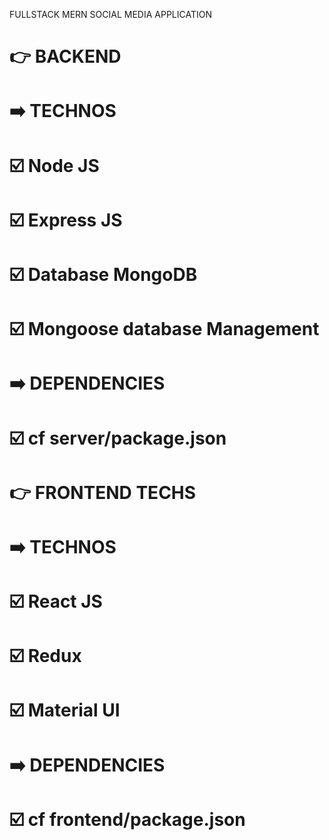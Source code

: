 FULLSTACK MERN SOCIAL MEDIA APPLICATION

# :point_right: BACKEND

# :arrow_right: TECHNOS
# :ballot_box_with_check: Node JS
# :ballot_box_with_check: Express JS
# :ballot_box_with_check: Database MongoDB
# :ballot_box_with_check: Mongoose database Management

# :arrow_right: DEPENDENCIES
# :ballot_box_with_check: cf server/package.json

# :point_right: FRONTEND TECHS

# :arrow_right: TECHNOS
# :ballot_box_with_check: React JS
# :ballot_box_with_check: Redux
# :ballot_box_with_check: Material UI

# :arrow_right: DEPENDENCIES
# :ballot_box_with_check: cf frontend/package.json
